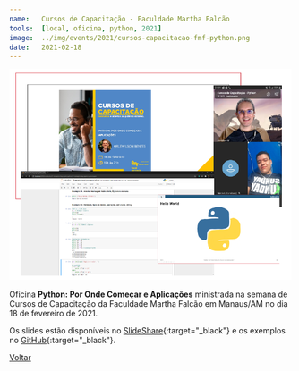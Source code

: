 ```yaml
---
name:  	Cursos de Capacitação - Faculdade Martha Falcão
tools: 	[local, oficina, python, 2021]
image: 	../img/events/2021/cursos-capacitacao-fmf-python.png
date: 	2021-02-18
---
```


![](../img/events/2021/cursos-capacitacao-fmf-python.png)

Oficina **Python: Por Onde Começar e Aplicações** ministrada na semana de Cursos de Capacitação da Faculdade Martha Falcão em Manaus/AM no dia 18 de fevereiro de 2021.

Os slides estão disponíveis no [SlideShare][slideshare]{:target="_black"} e os exemplos no [GitHub][github]{:target="_black"}.


[slideshare]: https://pt.slideshare.net/orlewilson/python-por-onde-comear-e-aplicaes

[github]: https://github.com/orlewilson/oficina-python-fmf-2021.1


<p class="text-center">
	<a class="btn btn-outline-primary mt-1" href="{{ site.baseurl }}/events/">Voltar</a>
</p>